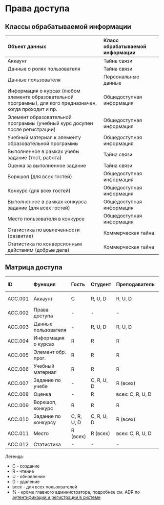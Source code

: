 # Права доступа

## Классы обрабатываемой информации
 Объект данных                   | Класс обрабатываемой информации   |
|:-------------------------------|:----------------------------------|
| Аккаунт | Тайна связи |
| Данные о ролях пользователя | Тайна связи |
| Данные пользователя | Персональные данные |
| Информация о курсах (любом элементе образовательной программы), для кого предназначен, когда проходит и пр. | Общедоступная информация |
| Элемент образовательной программы (учебный курс досупен после регистрации) | Общедоступная информация |
| Учебный материал к элементу образовательной программы | Общедоступная информация |
| Выполненное в рамках учебы задание (тест, работа) | Тайна связи |
| Оценка за выполненное задание | Тайна связи |
| Воркшоп (для всех гостей) | Общедоступная информация |
| Конкурс (для всех гостей) | Общедоступная информация |
| Выполненное в рамках конкурса задание (для всех гостей) | Общедоступная информация |
| Место пользователя в конкурсе | Общедоступная информация |
| Статистика по вовлеченности (развитие) | Коммерческая тайна |
| Статистика по конверсионным действиям (добрые дела) | Коммерческая тайна |

## Матрица доступа
| ID     | Функция              | Гость             | Студент           | Преподаватель     | Сотрудник под-ки  | Администратор     |
|:-------|:---------------------|:------------------|:------------------|:------------------|:------------------|:------------------|
| ACC.001 | Аккаунт             | C                 | R, U, D           | R, U, D           | R (всех), U, D    | R, U, D (%)       |
| ACC.002 | Права доступа       | -                 | -                 | -                 | -                 | всех: R, U (%), D |
| ACC.003 | Данные пользователя | -                 | R, U, D           | R, U, D           | R (всех), U, D    | R (всех), U, D    |
| ACC.004 | Информация о курсах | R                 | R                 | R                 | R                 | C, R, U, D        |
| ACC.005 | Элемент обр. прог.  | R                 | R                 | R                 | R                 | C, R, U, D        |
| ACC.006 | Учебный материал    | R                 | R                 | R                 | R                 | C, R, U, D        |
| ACC.007 | Задание по учебе    | -                 | C, R, U, D        | R (всех)          | -                 | R (всех)          |
| ACC.008 | Оценка              | -                 | R                 | всех: C, R, U, D  | -                 | R (всех)          |
| ACC.009 | Воркшоп, конкурс    | R                 | R                 | R                 | R                 | C, R, U, D        |
| ACC.010 | Задание по конкурсу | C, R, U, D        | C, R, U, D        | R (всех)          | R (всех)          | R (всех)          |    
| ACC.011 | Место               | R (всех)          | R (всех)          | всех: C, R, U, D  | R (всех)          | R (всех)          |
| ACC.012 | Статистика          | -                 | -                 | -                 | -                 | R                 |

Легенда:
- C - создание
- R - чтение
- U - обновление
- D - удаление
- всех - для всех пользователей
- % - кроме главного администратора, подробнее см. ADR по [аутентификации и регистрации в системе](../adr/adr-002-authn-system.md)